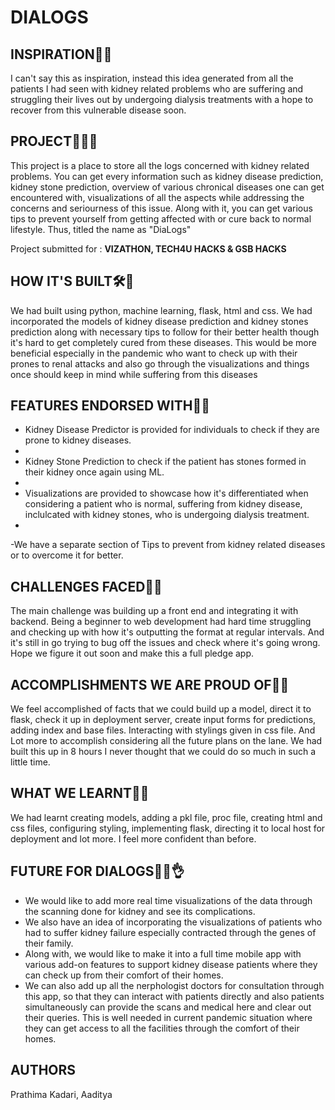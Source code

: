 # DIALOGS

## INSPIRATION🙌✨

I can't say this as inspiration, instead this idea generated from all the patients I had seen with kidney related problems who are suffering and struggling their lives out by undergoing dialysis treatments with a hope to recover from this vulnerable disease soon.


## PROJECT👩‍💻😎

This project is a place to store all the logs concerned with kidney related problems. You can get every information such as kidney disease prediction, kidney stone prediction, overview of various chronical diseases one can get encountered with, visualizations of all the aspects while addressing the concerns and seriourness of this issue. Along with it, you can get various tips to prevent yourself from getting affected with or cure back to normal lifestyle. Thus, titled the name as "DiaLogs"

Project submitted for : **VIZATHON, TECH4U HACKS & GSB HACKS**


## HOW IT'S BUILT🛠🔑

We had built using python, machine learning, flask, html and css. We had incorporated the models of kidney disease prediction and kidney stones prediction along with necessary tips to follow for their better health though it's hard to get completely cured from these diseases. This would be more beneficial especially in the pandemic who want to check up with their prones to renal attacks and also go through the visualizations and things once should keep in mind while suffering from this diseases


## FEATURES ENDORSED WITH📍🔖

- Kidney Disease Predictor is provided for individuals to check if they are prone to kidney diseases.
- 
- Kidney Stone Prediction to check if the patient has stones formed in their kidney once again using ML.
- 
- Visualizations are provided to showcase how it's differentiated when considering a patient who is normal, suffering from kidney disease, inclulcated with kidney stones, who is undergoing dialysis treatment.
- 
-We have a separate section of Tips to prevent from kidney related diseases or to overcome it for better.


## CHALLENGES FACED🤞🙄

The main challenge was building up a front end and integrating it with backend. Being a beginner to web development had hard time struggling and checking up with how it's outputting the format at regular intervals. And it's still in go trying to bug off the issues and check where it's going wrong. Hope we figure it out soon and make this a full pledge app.


## ACCOMPLISHMENTS WE ARE PROUD OF💪👏

We feel accomplished of facts that we could build up a model, direct it to flask, check it up in deployment server, create input forms for predictions, adding index and base files. Interacting with stylings given in css file. And Lot more to accomplish considering all the future plans on the lane. We had built this up in 8 hours I never thought that we could do so much in such a little time.


## WHAT WE LEARNT📖💡

We had learnt creating models, adding a pkl file, proc file, creating html and css files, configuring styling, implementing flask, directing it to local host for deployment and lot more. I feel more confident than before. 


## FUTURE FOR DIALOGS🙋‍♀️👌

- We would like to add more real time visualizations of the data through the scanning done for kidney and see its complications.
- We also have an idea of incorporating the visualizations of patients who had to suffer kidney failure especially contracted through the genes of their family.
- Along with, we would like to make it into a full time mobile app with various add-on features to support kidney disease patients where they can check up from their comfort of their homes.
- We can also add up all the nerphologist doctors for consultation through this app, so that they can interact with patients directly and also patients simultaneously can provide the scans and medical here and clear out their queries. This is well needed in current pandemic situation where they can get access to all the facilities through the comfort of their homes.


## AUTHORS

Prathima Kadari, Aaditya


